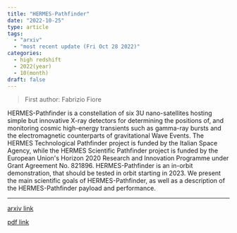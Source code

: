 ```yaml
---
title: "HERMES-Pathfinder"
date: "2022-10-25"
type: article
tags:
  - "arxiv"
  - "most recent update (Fri Oct 28 2022)"
categories:
  - high redshift
  - 2022(year)
  - 10(month)
draft: false
---
```


> First author: Fabrizio Fiore

 HERMES-Pathfinder is a constellation of six 3U nano-satellites hosting simple
but innovative X-ray detectors for determining the positions of, and monitoring
cosmic high-energy transients such as gamma-ray bursts and the electromagnetic
counterparts of gravitational Wave Events. The HERMES Technological Pathfinder
project is funded by the Italian Space Agency, while the HERMES Scientific
Pathfinder project is funded by the European Union's Horizon 2020 Research and
Innovation Programme under Grant Agreement No. 821896. HERMES-Pathfinder is an
in-orbit demonstration, that should be tested in orbit starting in 2023. We
present the main scientific goals of HERMES-Pathfinder, as well as a
description of the HERMES-Pathfinder payload and performance.

---
[arxiv link](http://arxiv.org/abs/2210.13842v1)

[pdf link](http://arxiv.org/pdf/2210.13842v1)